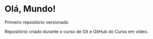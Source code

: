 # Olá, Mundo!
 Primeiro repositório versionado

 Repositório criado durante o curso de Git e GitHub do Curso em vídeo.
